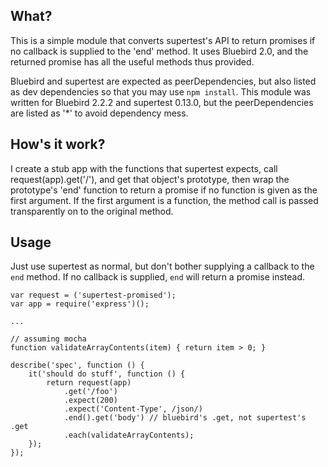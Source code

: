 ## What?

This is a simple module that converts supertest's API to return promises if no callback is supplied to the 'end' method. It uses Bluebird 2.0, and the returned promise has all the useful methods thus provided.

Bluebird and supertest are expected as peerDependencies, but also listed as dev dependencies so that you may use `npm install`. This module was written for Bluebird 2.2.2 and supertest 0.13.0, but the peerDependencies are listed as '*' to avoid dependency mess.

## How's it work?

I create a stub app with the functions that supertest expects, call request(app).get('/'), and get that object's prototype, then wrap the prototype's 'end' function to return a promise if no function is given as the first argument. If the first argument is a function, the method call is passed transparently on to the original method.

## Usage

Just use supertest as normal, but don't bother supplying a callback to the `end` method. If no callback is supplied, `end` will return a promise instead.

    var request = ('supertest-promised');
    var app = require('express')();
    
    ...
    
    // assuming mocha
    function validateArrayContents(item) { return item > 0; }

    describe('spec', function () {
        it('should do stuff', function () {
            return request(app)
                .get('/foo')
                .expect(200)
                .expect('Content-Type', /json/)
                .end().get('body') // bluebird's .get, not supertest's .get
                .each(validateArrayContents);
        });
    });
